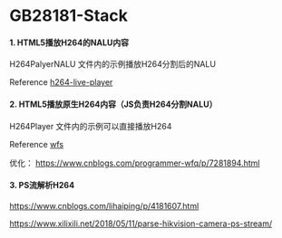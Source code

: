 # GB28181-Stack

#### 1. HTML5播放H264的NALU内容  
H264PalyerNALU 文件内的示例播放H264分割后的NALU

Reference [h264-live-player](https://github.com/131/h264-live-player)

#### 2. HTML5播放原生H264内容（JS负责H264分割NALU） 
H264Player 文件内的示例可以直接播放H264

Reference [wfs](https://github.com/ChihChengYang/wfs.js)

优化： https://www.cnblogs.com/programmer-wfq/p/7281894.html

#### 3. PS流解析H264  
https://www.cnblogs.com/lihaiping/p/4181607.html

https://www.xilixili.net/2018/05/11/parse-hikvision-camera-ps-stream/
